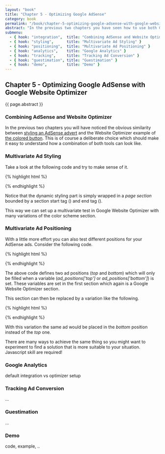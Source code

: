 ```yaml
---
layout: "book"
title: "Chapter 5 - Optimizing Google AdSense"
category: book
permalink: "/book/chapter-5-optimizing-google-adsense-with-google-website-optimizer.html"
abstract: "In the previous two chapters you have seen how to use both Google AdSense and Google Website Optimizer on their own. This chapter focusses on combining the two to optimize your AdSense revenue."
submenu:
  - { hook: "integration",  title: "Combining AdSense and Website Optimizer" }
  - { hook: "styling",      title: "Multivariate Ad Styling" }
  - { hook: "positioning",  title: "Multivariate Ad Positioning" }
  - { hook: "analytics",    title: "Google Analytics" }
  - { hook: "tracking",     title: "Tracking Ad Conversion" }
  - { hook: "guestimation", title: "Guestimation" }
  - { hook: "demo",         title: "Demo" }
---
```

## Chapter 5 - Optimizing Google AdSense with Google Website Optimizer

{{ page.abstract }}

### Combining AdSense and Website Optimizer<a name="integration">&nbsp;</a>

In the previous two chapters you will have noticed the obvious similarity between [styling an AdSense advert](/dfpadsenseoptimiser/book/chapter-3-using-google-adsense.html#styling "Using Google AdSense - Dynamic Ad Styling") and the Website Optimizer example of [the colored button](http://a8977338.github.com/dfpadsenseoptimiser/book/chapter-4-using-google-website-optimizer.html#demo "Using Google Website Optimizer - Demo"). This is of course a deliberate choice which should make it easy to understand how a combination of both tools can look like.

### Multivariate Ad Styling<a name="styling">&nbsp;</a>

Take a look at the following code and try to make sense of it.

{% highlight html %}
<script>utmx_section("gwo_adsense_style")</script>
<script type="text/javascript"><!--
google_color_border = '000000';
google_color_bg     = 'DDDDDD';
google_color_link   = '000080';
google_color_url    = '008000';
google_color_text   = '000000';
//-->
</script>
</noscript>

<script type="text/javascript"><!--
google_ad_client = "ca-pub-0123456789abcdef";
/* custom_ad_name */
google_ad_slot = "0123456789";
google_ad_width = 125;
google_ad_height = 125;
//-->
</script>
<script type="text/javascript"
src="http://pagead2.googlesyndication.com/pagead/show_ads.js">
</script>
{% endhighlight %}

Notice that the dynamic styling part is simply wrapped in a _page section_ bounded by a section start tag (_<script>utmx_section("gwo_adsense_section")</script>_) and end tag (_</noscript>_).

This way we can set up a multivariate test in Google Website Optimizer with many variations of the color scheme section.

### Multivariate Ad Positioning<a name="positioning">&nbsp;</a>

With a little more effort you can also test different positions for your AdSense ads. Consider the following code.

{% highlight html %}
<script>utmx_section("gwo_adsense_position")</script>
<script type="text/javascript"><!--
var ad_positions = new Array();
ad_positions['top'] = { slot: "0123456789", width: 200, height: 200 }
//-->
</script>
</noscript>

<!-- somewhere at the top of your page -->
<script type="text/javascript"><!--
google_ad_client = "ca-pub-0123456789abcdef";
if (ad_positions['top']) {
  google_ad_slot =   ad_positions['top'].slot;
  google_ad_width =  ad_positions['top'].width;
  google_ad_height = ad_positions['top'].height;
  document.write('<scr'+'ipt type="text/javascript" src="http://pagead2.googlesyndication.com/pagead/show_ads.js"></scr'+'ipt>');
} else { google_ad_slot = false; }
//-->
</script>

<!-- somewhere at the bottom of your page -->
<script type="text/javascript"><!--
google_ad_client = "ca-pub-0123456789abcdef";
if (ad_positions['bottom']) {
  google_ad_slot =   ad_positions['bottom'].slot;
  google_ad_width =  ad_positions['bottom'].width;
  google_ad_height = ad_positions['bottom'].height;
  document.write('<scr'+'ipt type="text/javascript" src="http://pagead2.googlesyndication.com/pagead/show_ads.js"></scr'+'ipt>');
} else { google_ad_slot = false; }
//-->
</script>
{% endhighlight %}

The above code defines two ad positions (_top_ and _bottom_) which will only be filled when a variable (_ad_positions['top']_ or _ad_positions['bottom']_) is set. These variables are set in the first section which again is a Google Website Optimizer section.

This section can then be replaced by a variation like the following.

{% highlight html %}
<script>utmx_section("gwo_adsense_position")</script>
<script type="text/javascript"><!--
var ad_positions = new Array();
ad_positions['bottom'] = { slot: "0123456789", width: 200, height: 200 }
//-->
</script>
</noscript>
{% endhighlight %}

With this variation the same ad would be placed in the _bottom_ position instead of the _top_ one.

There are many ways to achieve the same thing so you might want to experiment to find a solution that is more suitable to your situation. Javascript skill are required!

### Google Analytics<a name="analytics">&nbsp;</a>

default integration vs optimizer setup

### Tracking Ad Conversion<a name="tracking">&nbsp;</a>

...

### Guestimation<a name="guestimation">&nbsp;</a>

...

### Demo<a name="demo">&nbsp;</a>

code, example, ..
